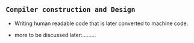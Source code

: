 ## `Compiler construction and Design`

* Writing human readable code that is later converted to machine code.

* more to be discussed later:.........
